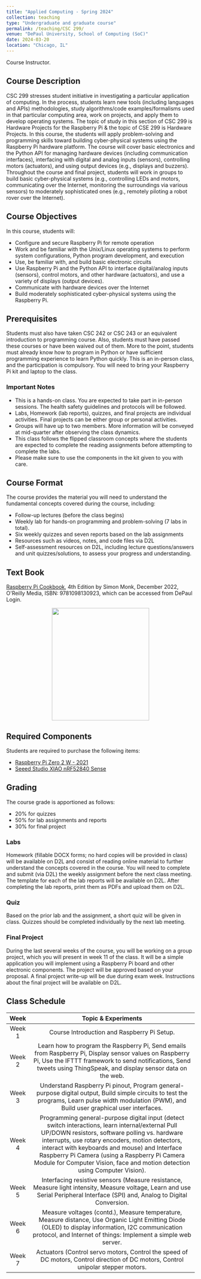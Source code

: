 ```yaml
---
title: "Applied Computing - Spring 2024"
collection: teaching
type: "Undergraduate and graduate course"
permalink: /teaching/CSC 299/
venue: "DePaul University, School of Computing (SoC)"
date: 2024-03-20
location: "Chicago, IL"
---
```

 Course Instructor.


## Course Description
CSC 299 stresses student initiative in investigating a particular application of computing. In the process, students learn new tools (including languages and APIs) methodologies, study algorithms/code examples/formalisms used in that particular computing area, work on projects, and apply them to develop operating systems.
The topic of study in this section of CSC 299 is Hardware Projects for the Raspberry Pi & the topic of CSE 299 is Hardware Projects. In this course, the students will apply problem-solving and programming skills toward building cyber-physical systems using the Raspberry Pi hardware platform. The course will cover basic electronics and the Python API for managing hardware devices (including communication interfaces), interfacing with digital and analog inputs (sensors), controlling motors (actuators), and using output devices (e.g., displays and buzzers). Throughout the course and final project, students will work in groups to build basic cyber-physical systems (e.g., controlling LEDs and motors, communicating over the Internet, monitoring the surroundings via various sensors) to moderately sophisticated ones (e.g., remotely piloting a robot rover over the Internet).

## Course Objectives
In this course, students will:
* Configure and secure Raspberry Pi for remote operation
* Work and be familiar with the Unix/Linux operating systems to perform system configurations, Python program development, and execution
* Use, be familiar with, and build basic electronic circuits
* Use Raspberry Pi and the Python API to interface digital/analog inputs (sensors), control motors, and other hardware (actuators), and use a variety of displays (output devices).
* Communicate with hardware devices over the Internet
* Build moderately sophisticated cyber-physical systems using the Raspberry Pi.

## Prerequisites
Students must also have taken CSC 242 or CSC 243 or an equivalent introduction to programming course. Also, students must have passed these courses or have been waived out of them. More to the point, students must already know how to program in Python or have sufficient programming experience to learn Python quickly. This is an in-person class, and the participation is compulsory. You will need to bring your Raspberry Pi kit and laptop to the class.

### Important Notes
* This is a hands-on class. You are expected to take part in in-person sessions. The health safety guidelines and protocols will be followed.
* Labs, Homework (lab reports), quizzes, and final projects are individual activities. Final projects can be either group or personal activities.
* Groups will have up to two members. More information will be conveyed at mid-quarter after observing the class dynamics.
* This class follows the flipped classroom concepts where the students are expected to complete the reading assignments before attempting to complete the labs.
* Please make sure to use the components in the kit given to you with care.

## Course Format
The course provides the material you will need to understand the fundamental concepts covered during the course, including:
* Follow-up lectures (before the class begins)
* Weekly lab for hands-on programming and problem-solving (7 labs in total).
* Six weekly quizzes and seven reports based on the lab assignments
* Resources such as videos, notes, and code files via D2L
* Self-assessment resources on D2L, including lecture questions/answers and unit quizzes/solutions, to assess your progress and understanding.


## Text Book
[Raspberry Pi Cookbook](https://www.oreilly.com/library/view/raspberry-pi-cookbook/9781098130916/), 4th Edition by Simon Monk, December 2022, O'Reilly Media, ISBN: 9781098130923, which can be accessed from DePaul Login.

<p align="center">
    <img width="260" height="300" src="https://m.media-amazon.com/images/I/81E-rfvRILL._SY522_.jpg)https://m.media-amazon.com/images/I/81E-rfvRILL._SY522_.jpg">
 </p> 

## Required Components
  Students are required to purchase the following items:
  * [Raspberry Pi Zero 2 W - 2021](https://www.amazon.com/Raspberry-Zero-Bluetooth-RPi-2W/dp/B09LH5SBPS)
  * [Seeed Studio XIAO nRF52840 Sense](https://www.amazon.com/Seeed-Studio-XIAO-nRF52840-Sense/dp/B09T94SZ8K/ref=sr_1_1?crid=2MJOLG5KGMR7P&keywords=seeed%2Bxiao%2Bsense&qid=1699672428&s=electronics&sprefix=seeed%2Bxiao%2Bsens%2Celectronics%2C99&sr=1-1&th=1)

## Grading 
The course grade is apportioned as follows:
* 20% for quizzes
* 50% for lab assignments and reports 
* 30% for final project	

### Labs
Homework (fillable DOCX forms; no hard copies will be provided in class) will be available on D2L and consist of reading online material to further understand the concepts covered in the course. You will need to complete and submit (via D2L) the weekly assignment before the next class meeting. The template for each of the lab reports will be available on D2L. After completing the lab reports, print them as PDFs and upload them on D2L.

### Quiz
Based on the prior lab and the assignment, a short quiz will be given in class. Quizzes should be completed individually by the next lab meeting.

### Final Project
During the last several weeks of the course, you will be working on a group project, which you will present in week 11 of the class. It will be a simple application you will implement using a Raspberry Pi board and other electronic components. The project will be approved based on your proposal. A final project write-up will be due during exam week. Instructions about the final project will be available on D2L.

## Class Schedule 


| Week      | Topic & Experiments |
| :-----------: 	| :-----------: |	 
| Week 1      | Course Introduction and Raspberry Pi Setup.| 
| Week 2   | Learn how to program the Raspberry Pi, Send emails from Raspberry Pi, Display sensor values on Raspberry Pi, Use the IFTTT framework to send notifications, Send tweets using ThingSpeak, and display sensor data on the web.|
| Week 3	| Understand Raspberry Pi pinout, Program general-purpose digital output, Build simple circuits to test the programs, Learn pulse width modulation (PWM), and Build user graphical user interfaces.|
| Week 4	| Programming general-purpose digital input (detect switch interactions, learn internal/external Pull UP/DOWN resistors, software polling vs. hardware interrupts, use rotary encoders, motion detectors, interact with keyboards and mouse) and Interface Raspberry Pi Camera (using a Raspberry Pi Camera Module for Computer Vision, face and motion detection using Computer Vision).|
|Week 5	| Interfacing resistive sensors (Measure resistance, Measure light intensity, Measure voltage, Learn and use Serial Peripheral Interface (SPI) and, Analog to Digital Conversion.|
|Week 6	| Measure voltages (contd.), Measure temperature, Measure distance, Use Organic Light Emitting Diode (OLED) to display information, I2C communication protocol, and Internet of things: Implement a simple web server.|
|Week 7	| Actuators (Control servo motors, Control the speed of DC motors, Control direction of DC motors, Control unipolar stepper motors.|
